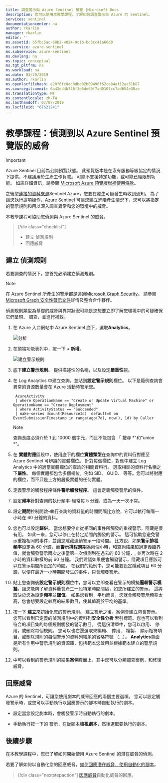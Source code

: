 ```yaml
---
title: 調查警示與 Azure Sentinel 預覽 |Microsoft Docs
description: 您可以使用本教學課程，了解如何調查警示與 Azure 的 Sentinel。
services: sentinel
documentationcenter: na
author: rkarlin
manager: rkarlin
editor: ''
ms.assetid: b5fbc5ac-68b2-4024-9c1b-bd3cc41a66d0
ms.service: azure-sentinel
ms.subservice: azure-sentinel
ms.devlang: na
ms.topic: conceptual
ms.tgt_pltfrm: na
ms.workload: na
ms.date: 03/20/2019
ms.author: rkarlin
ms.openlocfilehash: e20f6fc0dc8dbe02b09490f62ce84af12aa31b87
ms.sourcegitcommit: 6a42dd4b746f3e6de69f7ad0107cc7ad654e39ae
ms.translationtype: MT
ms.contentlocale: zh-TW
ms.lasthandoff: 07/07/2019
ms.locfileid: "67621241"
---
```

# <a name="tutorial-detect-threats-with-azure-sentinel-preview"></a>教學課程：偵測到以 Azure Sentinel 預覽版的威脅

> [!IMPORTANT]
> Azure Sentinel 目前為公開預覽狀態。
> 此預覽版本是在沒有服務等級協定的情況下提供，不建議用於生產工作負載。 可能不支援特定功能，或可能已經限制功能。 如需詳細資訊，請參閱 [Microsoft Azure 預覽版增補使用條款](https://azure.microsoft.com/support/legal/preview-supplemental-terms/)。

之後您[連接的資料來源](quickstart-onboard.md)Sentinel Azure，您要在發生可疑發生時收到通知。 為了讓您執行這項操作，Azure Sentinel 可讓您建立進階產生情況下，您可以將指定的警示規則和用以深入調查異常和您的環境中的威脅。 

本教學課程可協助您偵測與 Azure Sentinel 的威脅。
> [!div class="checklist"]
> * 建立 偵測規則
> * 回應威脅

## <a name="create-detection-rules"></a>建立 偵測規則

若要調查的情況下，您首先必須建立偵測規則。 

> [!NOTE]
> 在 Azure Sentinel 所產生的警示都是透過[Microsoft Graph Security](https://aka.ms/securitygraphdocs)。 請參閱[Microsoft Graph 安全性警示文件](https://aka.ms/graphsecurityreferencebetadocs)詳情及整合合作夥伴。

偵測規則類型為基礎的威脅與異常狀況可能是您想要立即了解您環境中的可疑確保它們呈現、 調查，並進行補救。 

1. 在 Azure 入口網站中 Azure Sentinel 底下，選取**Analytics**。

   ![分析](./media/tutorial-detect-threats/alert-rules.png)

2. 在頂端功能表列中，按一下 **+ 新增**。  

   ![建立警示規則](./media/tutorial-detect-threats/create-alert-rule.png)

3. 底下**建立警示規則**、 提供描述性的名稱，以及設定**嚴重性**視。 

4. 在 Log Analytics 中建立查詢，並貼到**設定警示規則**欄位。 以下是範例查詢會異常的資源數量會在 Azure 活動時警示您。

        AzureActivity
        | where OperationName == "Create or Update Virtual Machine" or OperationName == "Create Deployment"
        | where ActivityStatus == "Succeeded"
        | make-series dcount(ResourceId)  default=0 on EventSubmissionTimestamp in range(ago(7d), now(), 1d) by Caller

   > [!NOTE]
   > 查詢長度必須介於 1 到 10000 個字元，而且不能包含 「 搜尋 *"和"union *"。


5. 在 **實體對應**區段中，使用底下的欄位**實體類型**在查詢中的資料行對應至 Azure Sentinel 可辨識的實體欄位。 針對每個欄位，對應中建立 Log Analytics 中的適當實體欄位的查詢的相關資料行。 選取相關的資料行名稱之下**屬性**。 每個實體都包含多個欄位，例如 SID、 GUID、 等等。您可以將對應的欄位，而不只是上方的層級實體的任何實體。

6. 定義警示的觸發程序條件**警示觸發程序**。 這會定義觸發警示的條件。 

7. 設定**頻率**針對查詢的執行頻率-經常每 5 分鐘，或為一天一次不常。 

8. 設定**期間**控制開啟-執行查詢的資料量的時間間隔比方說，它可以執行每隔一小時在 60 分鐘的資料。

9. 您也可以設定**歸併**。 當您想要停止從相同的事件所觸發的重複警示，隱藏是很有用。 如此一來，您可以停止在特定期間內觸發的警示。 這可協助您避免警示重複相同的事件，並讓您隱藏連續警示一段時間。 比方說，如果**警示排程** **頻率**設定為 60 分鐘，而**警示排程週期**為兩個小時，和查詢結果超過定義臨界值，就會觸發警示兩次之後當第一次偵測到在過去的 60 分鐘，, 並再次時在 2 小時的資料取樣的前 60 分鐘。 我們建議如果便會觸發警示，隱藏項目應該可以在警示期間所設定的時間。 在我們的範例中，您可能要設定隱藏項目 60 分鐘，以便在最近一小時期間發生的事件，只會觸發警示。

8. 貼上您查詢後**設定警示規則**欄位中，您可以立即查看在警示的模擬**邏輯警示模擬**，讓您能夠了解資料量會產生一段特定時間間隔，如您所建立的警示。 這將取決於您為設定**頻率**並**閾值**。 如果您看到，平均而言，您就會觸發警示頻率太高，您會想要設定較高的結果數目，使其值高於平均的基準。

9. 按一下 **建立**來初始化您的警示規則。 建立警示之後，案例會建立包含警示。 您可以看到已定義的偵測規則中的資料列**安全性分析** 索引標籤。您也可以看到符合的項目集的每個規則觸發的警示數目。 從這份清單中，您可以啟用、 停用，或刪除每個規則。 您可以也右邊選取來編輯、 停用、 複製、 顯示相符項目，或刪除規則的每個警示的資料列結尾的省略符號 （...）。 **Analytics**頁面是所有作用中警示規則的資源庫，包括範本您啟用並根據範本建立的警示規則。

1. 中可以看到的警示規則的結果**案例**頁面上，其中您可以分類[調查案例](tutorial-investigate-cases.md)，和修復威脅。



## <a name="respond-to-threats"></a>回應威脅

Azure 的 Sentinel，可讓您使用劇本的威脅回應的兩個主要選項。 您可以設定觸發警示時，或您可以手動執行以回應警示的腳本時自動執行的劇本。

- 設定當您設定劇本時，會觸發警示時自動執行的劇本。 

- 手動執行按一下的 警示，在從腳本**檢視劇本**，然後選取要執行的劇本。




## <a name="next-steps"></a>後續步驟
在本教學課程中，您已了解如何開始使用 Azure Sentinel 的潛在威脅的偵測。 

若要了解如何以自動化您的回應威脅，[如何回應潛在威脅，使用自動化的腳本](tutorial-respond-threats-playbook.md)。
> [!div class="nextstepaction"]
> [因應威脅](tutorial-respond-threats-playbook.md)自動化威脅的回應。

